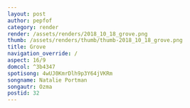 ```yaml
---
layout: post
author: pepfof
category: render
render: /assets/renders/2018_10_18_grove.png
thumb: /assets/renders/thumb/thumb-2018_10_18_grove.png
title: Grove
navigation_override: /
aspect: 16/9
domcol: ^3b4347
spotisong: 4wUJ0KmrDlh9p3Y64jVKRm
songname: Natalie Portman
songautr: Ozma
postid: 32
---
```


<!--USER BEGIN 1-->

<!--USER END 1-->

<!--more-->
<!--USER BEGIN 2-->

<!--USER END 2-->

